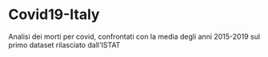 # Covid19-Italy
Analisi dei morti per covid, confrontati con la media degli anni 2015-2019 sul primo dataset rilasciato dall'ISTAT
